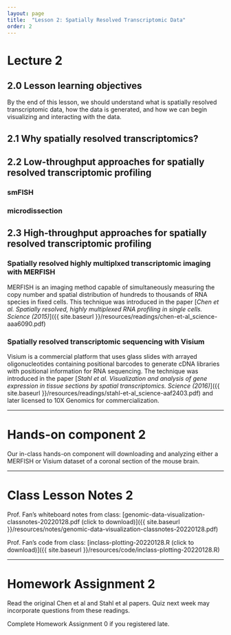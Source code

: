 ```yaml
---
layout: page
title:  "Lesson 2: Spatially Resolved Transcriptomic Data"
order: 2
---
```


# Lecture 2

## 2.0 Lesson learning objectives

By the end of this lesson, we should understand what is spatially resolved transcriptomic data, how the data is generated, and how we can begin visualizing and interacting with the data.

## 2.1 Why spatially resolved transcriptomics?


## 2.2 Low-throughput approaches for spatially resolved transcriptomic profiling

### smFISH

### microdissection

## 2.3 High-throughput approaches for spatially resolved transcriptomic profiling

### Spatially resolved highly multiplxed transcriptomic imaging with MERFISH

MERFISH is an imaging method capable of simultaneously measuring the copy number and spatial distribution of hundreds to thousands of RNA species in fixed cells. This technique was introduced in the paper [*Chen et al. Spatially resolved, highly multiplexed RNA profiling in single cells. Science (2015)*]({{ site.baseurl }}/resources/readings/chen-et-al_science-aaa6090.pdf)

### Spatially resolved transcriptomic sequencing with Visium

Visium is a commercial platform that uses glass slides with arrayed oligonucleotides containing positional barcodes to generate cDNA libraries with positional information for RNA sequencing. The technique was introduced in the paper [*Stahl et al. Visualization and analysis of gene expression in tissue sections by spatial transcriptomics. Science (2016)*]({{ site.baseurl }}/resources/readings/stahl-et-al_science-aaf2403.pdf) and later licensed to 10X Genomics for commercialization.

---

# Hands-on component 2

Our in-class hands-on component will downloading and analyzing either a MERFISH or Visium dataset of a coronal section of the mouse brain.

---

# Class Lesson Notes 2

Prof. Fan’s whiteboard notes from class: [genomic-data-visualization-classnotes-20220128.pdf (click to download)]({{ site.baseurl }}/resources/notes/genomic-data-visualization-classnotes-20220128.pdf)

Prof. Fan’s code from class: [inclass-plotting-20220128.R (click to download)]({{ site.baseurl }}/resources/code/inclass-plotting-20220128.R)

---

# Homework Assignment 2

Read the original Chen et al and Stahl et al papers. Quiz next week may incorporate questions from these readings.

Complete Homework Assignment 0 if you registered late. 



